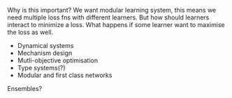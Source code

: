Why is this important?
We want modular learning system, this means we need multiple loss fns with different learners.
But how should learners interact to minimize a loss. What happens if some learner want to maximise the loss as well.


- Dynamical systems
- Mechanism design
- Mutli-objective optimisation
- Type systems(?)
- Modular and first class networks
<!-- how does this relate to reasoning??? -->

<!--
i think there might be a couple separate problems here
- stability in optimising multiple losses
- manipulating modules
- sharing? transfer? ??
-
-->

Ensembles?
